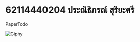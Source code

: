 # 62114440204 ประณิธิภรณ์ สุริยะศรี
PaperTodo

![Giphy](https://media.giphy.com/media/26DNeo2xDmfj3plbW/giphy.gif)


